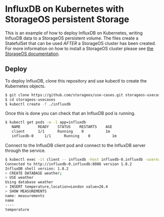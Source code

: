 # InfluxDB on Kubernetes with StorageOS persistent Storage

This is an example of how to deploy InfluxDB on Kubernetes, writing
InfluxDB data to a StorageOS persistent volume. The files create a
StatefulSet that can be used *AFTER* a StorageOS cluster has been created. For
more information on how to install a StorageOS cluster please see
[the StorageOS documentation](https://docs.storageos.com/docs/introduction/quickstart).

## Deploy

To deploy InfluxDB, clone this repository and use
kubectl to create the Kubernetes objects. 

```bash
$ git clone https://github.com/storageos/use-cases.git storageos-usecases
$ cd storageos-usecases
$ kubectl create -f ./influxdb
```

Once this is done you can check that an InfluxDB pod is running.

```bash
$ kubectl get pods -w -l app=influxdb
   NAME        READY    STATUS    RESTARTS    AGE
   client      1/1      Running    0          1m
   influxdb-0     1/1      Running    0          1m
```

Connect to the InfluxDB client pod and connect to the InfluxDB server through the
service.

```bash
$ kubectl exec -it client -- influxdb -host influxdb-0.influxdb -username admin
Connected to http://influxdb-0.influxdb:8086 version 1.8.2
InfluxDB shell version: 1.8.2
> CREATE DATABASE weather;
> USE weather
Using database weather
> INSERT temperature,location=London value=26.4
> SHOW MEASUREMENTS
name: measurements
name
----
temperature
```

